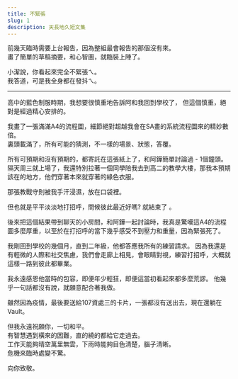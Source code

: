 ```yaml
---
title: 不緊張
slug: 1
description: 天長地久短文集
---
```



前幾天臨時需要上台報告，因為整組最會報告的那個沒有來。  
畫了簡單的草稿摘要，和心智圖，就臨裝上陣了。  

小潔說，你看起來完全不緊張ㄟ。  
我答道，可是我全身都在發抖ㄟ。  

------------
高中的藍色制服時期，我想要很慎重地告訴阿和我回到學校了，
但這個慎重，絕對是經過精心安排的。  

我畫了一張滿滿A4的流程圖，細節絕對超越我會在SA畫的系統流程圖來的精妙數倍。  
裏頭載滿了，所有可能的猜測，不一樣的場景、狀態，答覆。

所有可預期和沒有預期的，都寄託在這張紙上了，和阿鏵簡單討論過 - 1個鐘頭。
隔天周三就上場了，我還特別拉著一個同學陪我去到高二的教學大樓，那我本預期該在的地方，他們穿著本來就穿著的綠色衣服。  

那張教戰守則被我手汗浸濕，放在口袋裡。

但也就是平平淡淡地打招呼，問候彼此最近好嗎? 
就結束了  。

後來把這個結果帶到聊天的小房間，和阿鏵一起討論時，我真是驚嘆這A4的流程圖多麼厚重，以至於在打招呼的當下幾乎感受不到壓力和重量，因為緊張死了。

我剛回到學校的幾個月，直到二年級，他都答應我所有的練習請求。
因為我還是有輕微的人際和社交焦慮，我們會走廊上相見，會眼睛對視，練習打招呼，大概就這樣一路到彼此都畢業。

我永遠感恩他當時的包容，即便年少輕狂，即便這當初看起來都多麼荒謬。
他幾乎一句話都沒有說，就願意配合著我做。

雖然因為疫情，最後要送給107資處三的卡片，一張都沒有送出去，現在還躺在Vault。

但我永遠祝願你，一切和平。  
有智慧遇到橫來的困難，直的繞的都給它走過去。  
工作天能夠晴空萬里無雲，下雨時能夠目色清楚，腦子清晰。  
危機來臨時處變不驚。  

向你致敬。  

